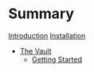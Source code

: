 # Summary

[Introduction](./index.md)
[Installation](./installation.md)
- [The Vault](./vault/about.md)
  - [Getting Started](./vault/first-steps.md)
